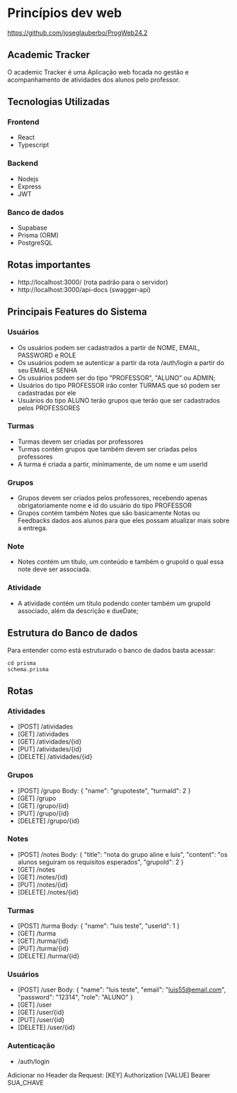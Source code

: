 # Princípios dev web

https://github.com/joseglauberbo/ProgWeb24.2

## Academic Tracker

O academic Tracker é uma Aplicação web focada no gestão e acompanhamento de atividades dos alunos pelo professor.

## Tecnologias Utilizadas

### Frontend

- React
- Typescript

### Backend

- Nodejs
- Express
- JWT

### Banco de dados

- Supabase
- Prisma (ORM)
- PostgreSQL

## Rotas importantes

- http://localhost:3000/ (rota padrão para o servidor)
- http://localhost:3000/api-docs (swagger-api)

## Principais Features do Sistema

### Usuários

- Os usuários podem ser cadastrados a partir de NOME, EMAIL, PASSWORD e ROLE
- Os usuários podem se autenticar a partir da rota /auth/login a partir do seu EMAIL e SENHA
- Os usuários podem ser do tipo "PROFESSOR", "ALUNO" ou ADMIN;
- Usuários do tipo PROFESSOR irão conter TURMAS que só podem ser cadastradas por ele
- Usuários do tipo ALUNO terão grupos que terão que ser cadastrados pelos PROFESSORES

### Turmas

- Turmas devem ser criadas por professores
- Turmas contém grupos que também devem ser criadas pelos professores
- A turma é criada a partir, minimamente, de um nome e um userId

### Grupos

- Grupos devem ser criados pelos professores, recebendo apenas obrigatoriamente nome e id do usuário do tipo PROFESSOR
- Grupos contém também Notes que são basicamente Notas ou Feedbacks dados aos alunos para que eles possam atualizar mais sobre a entrega.

### Note

- Notes contém um título, um conteúdo e também o grupoId o qual essa note deve ser associada.

### Atividade

- A atividade contém um título podendo conter também um grupoId associado, além da descrição e dueDate;

## Estrutura do Banco de dados

Para entender como está estruturado o banco de dados basta acessar:

```
cd prisma
schema.prisma
```

## Rotas

### Atividades

- [POST] /atividades
- [GET] /atividades
- [GET] /atividades/{id}
- [PUT] /atividades/{id}
- [DELETE] /atividades/{id}

### Grupos

- [POST] /grupo
  Body:
  {
  "name": "grupoteste",
  "turmaId": 2
  }
- [GET] /grupo
- [GET] /grupo/{id}
- [PUT] /grupo/{id}
- [DELETE] /grupo/{id}

### Notes

- [POST] /notes
  Body:
  {
  "title": "nota do grupo aline e luis",
  "content": "os alunos seguiram os requisitos esperados",
  "grupoId": 2
  }
- [GET] /notes
- [GET] /notes/{id}
- [PUT] /notes/{id}
- [DELETE] /notes/{id}

### Turmas

- [POST] /turma
  Body:
  {
  "name": "luis teste",
  "userId": 1
  }
- [GET] /turma
- [GET] /turma/{id}
- [PUT] /turma/{id}
- [DELETE] /turma/{id}

### Usuários

- [POST] /user
  Body:
  {
  "name": "luis teste",
  "email": "luis55@email.com",
  "password": "12314",
  "role": "ALUNO"
  }
- [GET] /user
- [GET] /user/{id}
- [PUT] /user/{id}
- [DELETE] /user/{id}

### Autenticação

- /auth/login

Adicionar no Header da Request: [KEY] Authorization [VALUE] Bearer SUA_CHAVE
